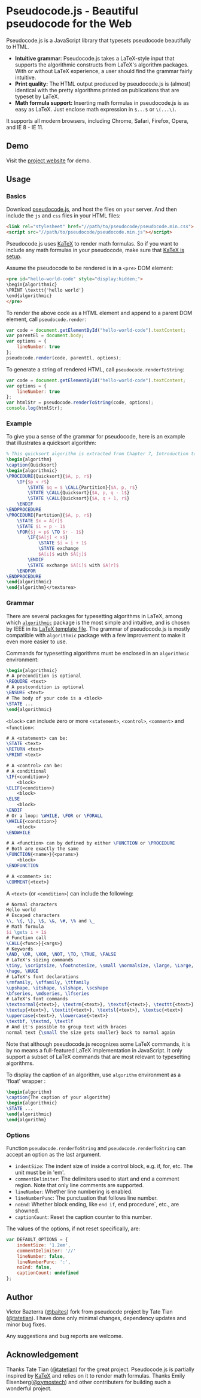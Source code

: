 # Pseudocode.js - Beautiful pseudocode for the Web

Pseudocode.js is a JavaScript library that typesets pseudocode beautifully to
HTML.

* **Intuitive grammar**: Pseudocode.js takes a LaTeX-style input that supports
  the algorithmic constructs from LaTeX's algorithm packages. With or without
  LaTeX experience, a user should find the grammar fairly intuitive.
* **Print quality:** The HTML output produced by pseudocode.js is (almost)
  identical with the pretty algorithms printed on publications that are
  typeset by LaTeX.
* **Math formula support:** Inserting math formulas in pseudocode.js is as easy
  as LaTeX. Just enclose math expression in `$...$` or `\(...\)`.

It supports all modern browsers, including Chrome, Safari,
Firefox, Opera, and IE 8 - IE 11.

## Demo
Visit the [project website](http://www.tatetian.io/pseudocode.js) for demo.

## Usage

### Basics
Download [pseudocode.js](https://github.com/tatetian/pseudocode.js/releases),
and host the files on your server. And then include the `js` and `css` files in
your HTML files:

```html
<link rel="stylesheet" href="//path/to/pseudocode/pseudocode.min.css">
<script src="//path/to/pseudocode/pseudocode.min.js"></script>
```

Pseudocode.js uses [KaTeX](https://github.com/Khan/KaTeX) to render math
formulas. So if you want to include any math formulas in
your pseudocode, make sure that [KaTeX is
setup](https://github.com/Khan/KaTeX#usage).


Assume the pseudocode to be rendered is in a `<pre>` DOM element:
```html
<pre id="hello-world-code" style="display:hidden;">
\begin{algorithmic}
\PRINT \texttt{'hello world'}
\end{algorithmic}
</pre>
```

To render the above code as a HTML element and append to a parent DOM element,
call `pseudocode.render`:
```js
var code = document.getElementById("hello-world-code").textContent;
var parentEl = document.body;
var options = {
    lineNumber: true
};
pseudocode.render(code, parentEl, options);
```

To generate a string of rendered HTML, call `pseudocode.renderToString`:
```js
var code = document.getElementById("hello-world-code").textContent;
var options = {
    lineNumber: true
};
var htmlStr = pseudocode.renderToString(code, options);
console.log(htmlStr);
```

### Example
To give you a sense of the grammar for pseudocode, here is an example that
illustrates a quicksort algorithm:
```tex
% This quicksort algorithm is extracted from Chapter 7, Introduction to Algorithms (3rd edition)
\begin{algorithm}
\caption{Quicksort}
\begin{algorithmic}
\PROCEDURE{Quicksort}{$A, p, r$}
    \IF{$p < r$}
        \STATE $q = $ \CALL{Partition}{$A, p, r$}
        \STATE \CALL{Quicksort}{$A, p, q - 1$}
        \STATE \CALL{Quicksort}{$A, q + 1, r$}
    \ENDIF
\ENDPROCEDURE
\PROCEDURE{Partition}{$A, p, r$}
    \STATE $x = A[r]$
    \STATE $i = p - 1$
    \FOR{$j = p$ \TO $r - 1$}
        \IF{$A[j] < x$}
            \STATE $i = i + 1$
            \STATE exchange
            $A[i]$ with $A[j]$
        \ENDIF
        \STATE exchange $A[i]$ with $A[r]$
    \ENDFOR
\ENDPROCEDURE
\end{algorithmic}
\end{algorithm}</textarea>
```

### Grammar
There are several packages for typesetting algorithms in LaTeX, among which
[`algorithmic`](http://mirror.ctan.org/tex-archive/macros/latex/contrib/algorithms/algorithms.pdf)
package is the most simple and intuitive, and is chosen by IEEE in its
[LaTeX template file](http://www.ctan.org/tex-archive/macros/latex/contrib/IEEEtran).
The grammar of pseudocode.js is mostly compatible with `algorithmic` package with
a few improvement to make it even more easier to use.

Commands for typesetting algorithms must be enclosed in an `algorithmic` environment:
```tex
\begin{algorithmic}
# A precondition is optional
\REQUIRE <text>
# A postcondition is optional
\ENSURE <text>
# The body of your code is a <block>
\STATE ...
\end{algorithmic}
```

`<block>` can include zero or more `<statement>`, `<control>`,  `<comment>`
and `<function>`:
```tex
# A <statement> can be:
\STATE <text>
\RETURN <text>
\PRINT <text>

# A <control> can be:
# A conditional
\IF{<condition>}
    <block>
\ELIF{<condition>}
    <block>
\ELSE
    <block>
\ENDIF
# Or a loop: \WHILE, \FOR or \FORALL
\WHILE{<condition>}
    <block>
\ENDWHILE

# A <function> can by defined by either \FUNCTION or \PROCEDURE
# Both are exactly the same
\FUNCTION{<name>}{<params>}
    <block>
\ENDFUNCTION

# A <comment> is:
\COMMENT{<text>}
```

A `<text>` (or `<condition>`) can include the following:
```tex
# Normal characters
Hello world
# Escaped characters
\\, \{, \}, \$, \&, \#, \% and \_
# Math formula
$i \gets i + 1$
# Function call
\CALL{<func>}{<args>}
# Keywords
\AND, \OR, \XOR, \NOT, \TO, \TRUE, \FALSE
# LaTeX's sizing commands
\tiny, \scriptsize, \footnotesize, \small \normalsize, \large, \Large, \LARGE,
\huge, \HUGE
# LaTeX's font declarations
\rmfamily, \sffamily, \ttfamily
\upshape, \itshape, \slshape, \scshape
\bfseries, \mdseries, \lfseries
# LaTeX's font commands
\textnormal{<text>}, \textrm{<text>}, \textsf{<text>}, \texttt{<text>}
\textup{<text>}, \textit{<text>}, \textsl{<text>}, \textsc{<text>}
\uppercase{<text>}, \lowercase{<text>}
\textbf, \textmd, \textlf
# And it's possible to group text with braces
normal text {\small the size gets smaller} back to normal again
```

Note that although pseudocode.js recognizes some LaTeX commands, it is by no
means a full-featured LaTeX implementation in JavaScript.
It only support a subset of LaTeX commands that are most relevant to
typesetting algorithms.


To display the caption of an algorithm, use `algorithm` environment as a 'float' wrapper :
```tex
\begin{algorithm}
\caption{The caption of your algorithm}
\begin{algorithmic}
\STATE ...
\end{algorithmic}
\end{algorithm}
```

### Options
Function `pseudocode.renderToString` and `pseudocode.renderToString` can accept
an option as the last argument.

 * `indentSize`: The indent size of inside a control block, e.g. if, for,
        etc. The unit must be in 'em'.
 * `commentDelimiter`: The delimiters used to start and end a comment region.
        Note that only line comments are supported.
 * `lineNumber`: Whether line numbering is enabled.
 * `lineNumberPunc`: The punctuation that follows line number.
 * `noEnd`: Whether block ending, like `end if`, end procedure`, etc., are
        showned.
 * `captionCount`: Reset the caption counter to this number.

The values of the options, if not reset specifically, are:
```js
var DEFAULT_OPTIONS = {
    indentSize: '1.2em',
    commentDelimiter: '//'
    lineNumber: false,
    lineNumberPunc: ':',
    noEnd: false,
    captionCount: undefined
};
```
## Author
Victor Bazterra ([@baites](https://github.com/baites)) fork from pseudocde
project by Tate Tian ([@tatetian](https://github.com/tatetian)). I have done
only minimal changes, dependency updates and minor bug fixes.

Any suggestions and bug reports are welcome.

## Acknowledgement
Thanks Tate Tian ([@tatetian](https://github.com/tatetian)) for the great
project.
Pseudocode.js is partially inspired by [KaTeX](http://khan.github.io/KaTeX/) and relies on it to render math formulas.
Thanks Emily Eisenberg([@xymostech](https://github.com/xymostech))
and other contributers for building such a wonderful project.
